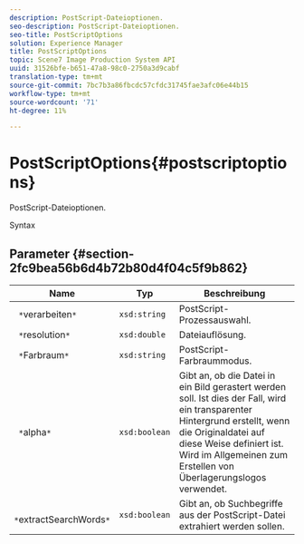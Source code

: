 ```yaml
---
description: PostScript-Dateioptionen.
seo-description: PostScript-Dateioptionen.
seo-title: PostScriptOptions
solution: Experience Manager
title: PostScriptOptions
topic: Scene7 Image Production System API
uuid: 31526bfe-b651-47a8-98c0-2750a3d9cabf
translation-type: tm+mt
source-git-commit: 7bc7b3a86fbcdc57cfdc31745fae3afc06e44b15
workflow-type: tm+mt
source-wordcount: '71'
ht-degree: 11%

---
```



# PostScriptOptions{#postscriptoptions}

PostScript-Dateioptionen.

Syntax

## Parameter {#section-2fc9bea56b6d4b72b80d4f04c5f9b862}

| Name | Typ | Beschreibung |
|---|---|---|
| ` *`verarbeiten`*` | `xsd:string` | PostScript-Prozessauswahl. |
| ` *`resolution`*` | `xsd:double` | Dateiauflösung. |
| ` *`Farbraum`*` | `xsd:string` | PostScript-Farbraummodus. |
| ` *`alpha`*` | `xsd:boolean` | Gibt an, ob die Datei in ein Bild gerastert werden soll. Ist dies der Fall, wird ein transparenter Hintergrund erstellt, wenn die Originaldatei auf diese Weise definiert ist. Wird im Allgemeinen zum Erstellen von Überlagerungslogos verwendet. |
| ` *`extractSearchWords`*` | `xsd:boolean` | Gibt an, ob Suchbegriffe aus der PostScript-Datei extrahiert werden sollen. |

